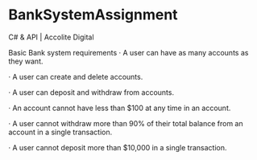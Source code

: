 # BankSystemAssignment
C# & API | Accolite Digital

Basic Bank system requirements
·       A user can have as many accounts as they want.

·       A user can create and delete accounts.

·       A user can deposit and withdraw from accounts.

·       An account cannot have less than $100 at any time in an account.

·       A user cannot withdraw more than 90% of their total balance from an account in a single transaction.

·       A user cannot deposit more than $10,000 in a single transaction.

